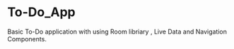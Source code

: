 # To-Do_App
Basic To-Do application with using Room libriary , Live Data and Navigation Components.
